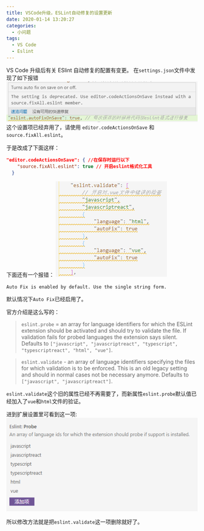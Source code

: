 ```yaml
---
title: VSCode升级，ESLint自动修复的设置更新
date: 2020-01-14 13:20:27
categories:
  - 小问题
tags:
  - VS Code
  - Eslint
---
```


VS Code 升级后有关 ESlint 自动修复的配置有变更。
在`settings.json`文件中发现了如下报错
![](vscode-eslint/1.png)
这个设置项已经弃用了，请使用 `editor.codeActionsOnSave` 和 `source.fixAll.eslint`。

于是改成了下面这样：

```json
"editor.codeActionsOnSave": { //在保存时运行以下
    "source.fixAll.eslint": true // 开启eslint格式化工具
  }
```

下面还有一个报错：
![](vscode-eslint/2.png)

```
Auto Fix is enabled by default. Use the single string form.
```

默认情况下`Auto Fix`已经启用了。

官方介绍是这么写的：

> `eslint.probe` = an array for language identifiers for which the ESLint extension should be activated and should try to validate the file. If validation fails for probed languages the extension says silent. Defaults to `["javascript", "javascriptreact", "typescript", "typescriptreact", "html", "vue"]`.

> `eslint.validate` - an array of language identifiers specifying the files for which validation is to be enforced. This is an old legacy setting and should in normal cases not be necessary anymore. Defaults to `["javascript", "javascriptreact"]`.

`eslint.validate`这个旧的属性已经不再需要了，而新属性`eslint.probe`默认值已经加入了`vue`和`html`文件的验证。

进到扩展设置里可看到这一项:
![](vscode-eslint/3.png)

所以修改方法就是把`eslint.validate`这一项删除就好了。

